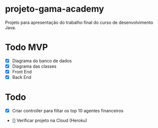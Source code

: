 # projeto-gama-academy
Projeto para apresentação do trabalho final do curso de desenvolvimento Java.

# Todo MVP
- [X] Diagrama do banco de dados 
- [X] Diagrama das classes
- [X] Front End
- [X] Back End

# Todo
- [X] Criar controller para filtar os top 10 agentes financeiros
- [] Verificar projeto na Cloud (Heroku)
